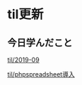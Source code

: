 # til更新

## 今日学んだこと

[til/2019\-09](https://github.com/tokiohamamatsu/til/blob/master/tir/2019-09.md#17)

[til/phpspreadsheet導入](https://github.com/tokiohamamatsu/til/blob/master/laravel/phpspreadsheet%E5%B0%8E%E5%85%A5.md)